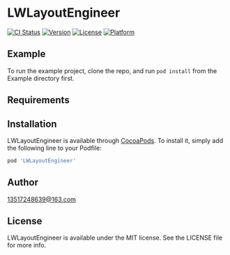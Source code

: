 # LWLayoutEngineer

[![CI Status](http://img.shields.io/travis/13517248639@163.com/LWLayoutEngineer.svg?style=flat)](https://travis-ci.org/13517248639@163.com/LWLayoutEngineer)
[![Version](https://img.shields.io/cocoapods/v/LWLayoutEngineer.svg?style=flat)](http://cocoapods.org/pods/LWLayoutEngineer)
[![License](https://img.shields.io/cocoapods/l/LWLayoutEngineer.svg?style=flat)](http://cocoapods.org/pods/LWLayoutEngineer)
[![Platform](https://img.shields.io/cocoapods/p/LWLayoutEngineer.svg?style=flat)](http://cocoapods.org/pods/LWLayoutEngineer)

## Example

To run the example project, clone the repo, and run `pod install` from the Example directory first.

## Requirements

## Installation

LWLayoutEngineer is available through [CocoaPods](http://cocoapods.org). To install
it, simply add the following line to your Podfile:

```ruby
pod 'LWLayoutEngineer'
```

## Author

13517248639@163.com

## License

LWLayoutEngineer is available under the MIT license. See the LICENSE file for more info.
